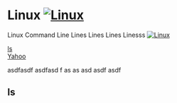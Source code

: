 # Linux [![Linux](https://img.shields.io/badge/Linux-FCC624?logo=linux&logoColor=black)](#)
Linux Command Line
Lines Lines Lines
Linesss
[![Linux](https://img.shields.io/badge/Linux-FCC624?logo=linux&logoColor=black)](#)  


[ls](#ls)  
[Yahoo](https://www.yahoo.com)

asdfasdf
asdfasd
f
as
as
asd
asdf
asdf

## ls
